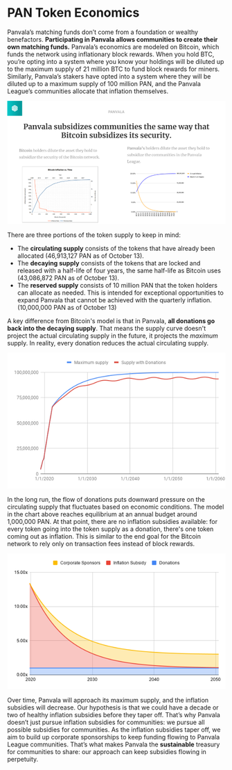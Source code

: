 # PAN Token Economics

Panvala’s matching funds don’t come from a foundation or wealthy benefactors. **Participating in Panvala allows communities to create their own matching funds.** Panvala’s economics are modeled on Bitcoin, which funds the network using inflationary block rewards. When you hold BTC, you’re opting into a system where you know your holdings will be diluted up to the maximum supply of 21 million BTC to fund block rewards for miners. Similarly, Panvala’s stakers have opted into a system where they will be diluted up to a maximum supply of 100 million PAN, and the Panvala League’s communities allocate that inflation themselves.

![](../.gitbook/assets/panvala-kernel-demo-day-pitch.png)

There are three portions of the token supply to keep in mind:

* The **circulating supply** consists of the tokens that have already been allocated \(46,913,127 PAN as of October 13\).
* The **decaying supply** consists of the tokens that are locked and released with a half-life of four years, the same half-life as Bitcoin uses \(43,086,872 PAN as of October 13\).
* The **reserved supply** consists of 10 million PAN that the token holders can allocate as needed. This is intended for exceptional opportunities to expand Panvala that cannot be achieved with the quarterly inflation. \(10,000,000 PAN as of October 13\)

A key difference from Bitcoin's model is that in Panvala, **all donations go back into the decaying supply**. That means the supply curve doesn't project the actual circulating supply in the future, it projects the _maximum_ supply. In reality, every donation reduces the actual circulating supply.

![](../.gitbook/assets/image%20%281%29.png)

In the long run, the flow of donations puts downward pressure on the circulating supply that fluctuates based on economic conditions. The  model in the chart above reaches equilibrium at an annual budget around 1,000,000 PAN. At that point, there are no inflation subsidies available: for every token going into the token supply as a donation, there's one token coming out as inflation. This is similar to the end goal for the Bitcoin network to rely only on transaction fees instead of block rewards.

![](../.gitbook/assets/chart-12-.png)

Over time, Panvala will approach its maximum supply, and the inflation subsidies will decrease. Our hypothesis is that we could have a decade or two of healthy inflation subsidies before they taper off. That’s why Panvala doesn’t just pursue inflation subsidies for communities: we pursue all possible subsidies for communities. As the inflation subsidies taper off, we aim to build up corporate sponsorships to keep funding flowing to Panvala League communities. That’s what makes Panvala the **sustainable** treasury for communities to share: our approach can keep subsidies flowing in perpetuity.

